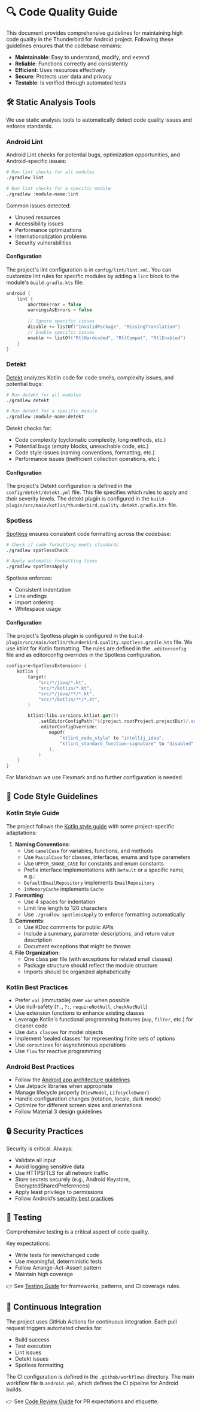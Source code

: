 # 🔍 Code Quality Guide

This document provides comprehensive guidelines for maintaining high code quality in the Thunderbird for Android
project. Following these guidelines ensures that the codebase remains:

- **Maintainable**: Easy to understand, modify, and extend
- **Reliable**: Functions correctly and consistently
- **Efficient**: Uses resources effectively
- **Secure**: Protects user data and privacy
- **Testable**: Is verified through automated tests

## 🛠️ Static Analysis Tools

We use static analysis tools to automatically detect code quality issues and enforce standards.

### Android Lint

Android Lint checks for potential bugs, optimization opportunities, and Android-specific issues:

```bash
# Run lint checks for all modules
./gradlew lint

# Run lint checks for a specific module
./gradlew :module-name:lint
```

Common issues detected:
- Unused resources
- Accessibility issues
- Performance optimizations
- Internationalization problems
- Security vulnerabilities

#### Configuration

The project's lint configuration is in `config/lint/lint.xml`. You can customize lint rules for specific modules by
adding a `lint` block to the module's `build.gradle.kts` file:

```kotlin
android {
    lint {
        abortOnError = false
        warningsAsErrors = false
        
        // Ignore specific issues
        disable += listOf("InvalidPackage", "MissingTranslation")
        // Enable specific issues
        enable += listOf("RtlHardcoded", "RtlCompat", "RtlEnabled")
    }
}
```

### Detekt

[Detekt](https://detekt.dev/) analyzes Kotlin code for code smells, complexity issues, and potential bugs:

```bash
# Run detekt for all modules
./gradlew detekt

# Run detekt for a specific module
./gradlew :module-name:detekt
```

Detekt checks for:
- Code complexity (cyclomatic complexity, long methods, etc.)
- Potential bugs (empty blocks, unreachable code, etc.)
- Code style issues (naming conventions, formatting, etc.)
- Performance issues (inefficient collection operations, etc.)

#### Configuration

The project's Detekt configuration is defined in the `config/detekt/detekt.yml` file. This file specifies which rules
to apply and their severity levels. The detekt plugin is configured in the
`build-plugin/src/main/kotlin/thunderbird.quality.detekt.gradle.kts` file.

### Spotless

[Spotless](https://github.com/diffplug/spotless) ensures consistent code formatting across the codebase:

```bash
# Check if code formatting meets standards
./gradlew spotlessCheck

# Apply automatic formatting fixes
./gradlew spotlessApply
```

Spotless enforces:
- Consistent indentation
- Line endings
- Import ordering
- Whitespace usage

#### Configuration

The project's Spotless plugin is configured in the
`build-plugin/src/main/kotlin/thunderbird.quality.spotless.gradle.kts` file. We use ktlint for Kotlin formatting.
The rules are defined in the `.editorconfig` file and as editorconfig overrides in the Spotless configuration.

```kotlin
configure<SpotlessExtension> {
    kotlin {
        target(
            "src/*/java/*.kt",
            "src/*/kotlin/*.kt",
            "src/*/java/**/*.kt",
            "src/*/kotlin/**/*.kt",
        )

        ktlint(libs.versions.ktlint.get())
            .setEditorConfigPath("${project.rootProject.projectDir}/.editorconfig")
            .editorConfigOverride(
                mapOf(
                    "ktlint_code_style" to "intellij_idea",
                    "ktlint_standard_function-signature" to "disabled",
                ),
            )
    }
}
```

For Markdown we use Flexmark and no further configuration is needed.

## 📝 Code Style Guidelines

### Kotlin Style Guide

The project follows the [Kotlin style guide](https://kotlinlang.org/docs/coding-conventions.html) with some project-specific adaptations:

1. **Naming Conventions**:
   - Use `camelCase` for variables, functions, and methods
   - Use `PascalCase` for classes, interfaces, enums and type parameters
   - Use `UPPER_SNAKE_CASE` for constants and enum constants
   - Prefix interface implementations with `Default` or a specific name, e.g.:
   - `DefaultEmailRepository` implements `EmailRepository`
   - `InMemoryCache` implements `Cache`
2. **Formatting**:
   - Use 4 spaces for indentation
   - Limit line length to 120 characters
   - Use `./gradlew spotlessApply` to enforce formatting automatically
3. **Comments**:
   - Use KDoc comments for public APIs
   - Include a summary, parameter descriptions, and return value description
   - Document exceptions that might be thrown
4. **File Organization**:
   - One class per file (with exceptions for related small classes)
   - Package structure should reflect the module structure
   - Imports should be organized alphabetically

### Kotlin Best Practices

- Prefer `val` (immutable) over `var` when possible
- Use null-safety (`?.`, `?:`, `requireNotNull`, `checkNotNull`)
- Use extension functions to enhance existing classes
- Leverage Kotlin's functional programming features (`map`, `filter`, etc.) for cleaner code
- Use `data classes` for model objects
- Implement 'sealed classes' for representing finite sets of options
- Use `coroutines` for asynchronous operations
- Use `flow` for reactive programming

### Android Best Practices

- Follow the [Android app architecture guidelines](https://developer.android.com/topic/architecture)
- Use Jetpack libraries when appropriate
- Manage lifecycle properly (`ViewModel`, `LifecycleOwner`)
- Handle configuration changes (rotation, locale, dark mode)
- Optimize for different screen sizes and orientations
- Follow Material 3 design guidelines

## 🔒 Security Practices

Security is critical. Always:

- Validate all input
- Avoid logging sensitive data
- Use HTTPS/TLS for all network traffic
- Store secrets securely (e.g., Android Keystore, EncryptedSharedPreferences)
- Apply least privilege to permissions
- Follow Android’s [security best practices](https://developer.android.com/topic/security/best-practices)

## 🧪 Testing

Comprehensive testing is a critical aspect of code quality.

Key expectations:
- Write tests for new/changed code
- Use meaningful, deterministic tests
- Follow Arrange–Act–Assert pattern
- Maintain high coverage

👉 See [Testing Guide](testing-guide.md) for frameworks, patterns, and CI coverage rules.

## 🔄 Continuous Integration

The project uses GitHub Actions for continuous integration. Each pull request triggers automated checks for:

- Build success
- Test execution
- Lint issues
- Detekt issues
- Spotless formatting

The CI configuration is defined in the `.github/workflows` directory. The main workflow file is `android.yml`, which
defines the CI pipeline for Android builds.

👉 See [Code Review Guide](code-review-guide.md) for PR expectations and etiquette.

